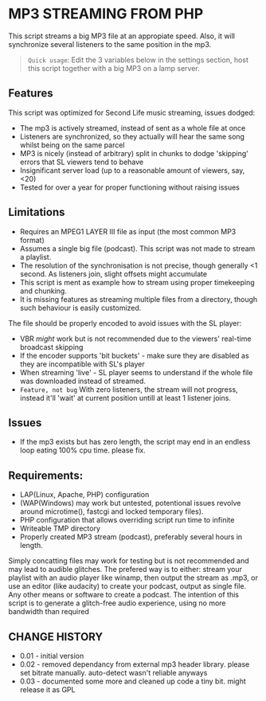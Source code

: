 # MP3 STREAMING FROM PHP

This script streams a big MP3 file at an appropiate speed.
Also, it will synchronize several listeners to the same position in the mp3.

>`Quick usage`: Edit the 3 variables below in the settings section, host this script together with a big MP3 on a lamp server.

## Features
This script was optimized for Second Life music streaming, issues dodged:
- The mp3 is actively streamed, instead of sent as a whole file at once
- Listeners are synchronized, so they actually will hear the same song whilst being on the same parcel
- MP3 is nicely (instead of arbitrary) split in chunks to dodge 'skipping' errors that SL viewers tend to behave
- Insignificant server load (up to a reasonable amount of viewers, say, <20)
- Tested for over a year for proper functioning without raising issues

## Limitations
- Requires an MPEG1 LAYER III file as input (the most common MP3 format)
- Assumes a single big file (podcast). This script was not made to stream a playlist.
- The resolution of the synchronisation is not precise, though generally <1 second. As listeners join, slight offsets might accumulate
- This script is ment as example how to stream using proper timekeeping and chunking.
- It is missing features as streaming multiple files from a directory, though such behaviour is easily customized.

The file should be properly encoded to avoid issues with the SL player:

- VBR _might_ work but is not recommended due to the viewers' real-time broadcast skipping
- If the encoder supports 'bit buckets' - make sure they are disabled as they are incompatible with SL's player
- When streaming 'live' - SL player seems to understand if the whole file was downloaded instead of streamed.
- `Feature, not bug` With zero listeners, the stream will not progress, instead it'll 'wait' at current position untill at least 1 listener joins.  

## Issues
- If the mp3 exists but has zero length, the script may end in an endless loop eating 100% cpu time. please fix.

## Requirements:
- LAP(Linux, Apache, PHP) configuration
- (WAP(Windows) may work but untested, potentional issues revolve around microtime(), fastcgi and locked temporary files).
- PHP configuration that allows overriding script run time to infinite
- Writeable TMP directory
- Properly created MP3 stream (podcast), preferably several hours in length.

Simply concatting files may work for testing but is not recommended and may lead to audible glitches. The prefered way is to either: stream your playlist with an audio player like winamp, then output the stream as .mp3, or use an editor (like audacity) to create your podcast, output as single file. Any other means or software to create a podcast.
The intention of this script is to generate a glitch-free audio experience, using no more bandwidth than required

## CHANGE HISTORY
- 0.01 - initial version
- 0.02 - removed dependancy from external mp3 header library. please set bitrate manually. auto-detect wasn't reliable anyways
- 0.03 - documented some more and cleaned up code a tiny bit. might release it as GPL
